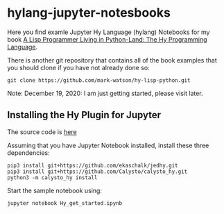 # hylang-jupyter-notesbooks

Here you find examle Jupyter Hy Language (hylang) Notebooks for my book [A Lisp Programmer Living in Python-Land: The Hy Programming Language](https://leanpub.com/hy-lisp-python).

There is another git repository that contains all of the book examples that you should clone if you have not already done so:

    git clone https://github.com/mark-watson/hy-lisp-python.git
    

Note: December 19, 2020: I am just getting started, please visit later.

## Installing the Hy Plugin for Jupyter

The source code is [here](https://github.com/Calysto/calysto_hy)

Assuming that you have Jupyter Notebook installed, install these three dependencies:

    pip3 install git+https://github.com/ekaschalk/jedhy.git
    pip3 install git+https://github.com/Calysto/calysto_hy.git
    python3 -m calysto_hy install

Start the sample notebook using:

    jupyter notebook Hy_get_started.ipynb
